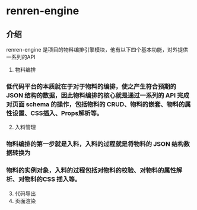 # renren-engine
## 介绍
renren-engine 是项目的物料编排引擎模块，他有以下四个基本功能，对外提供一系列的API
1. 物料编排
### 低代码平台的本质就在于对于物料的编排，使之产生符合预期的 JSON 结构的数据，因此物料编排的核心就是通过一系列的 API 完成对页面 schema 的操作，包括物料的 CRUD、物料的嵌套、物料的属性设置、CSS插入、Props解析等。
2. 入料管理
### 物料编排的第一步就是入料，入料的过程就是将物料的 JSON 结构数据转换为
### 物料的实例对象，入料的过程包括对物料的校验、对物料的属性解析、对物料的CSS 插入等。
3. 代码导出
4. 页面渲染
